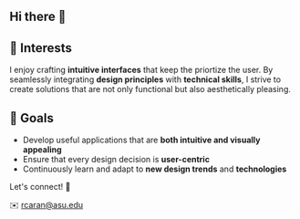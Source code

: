 ## Hi there 👋

## 🎨 Interests

I enjoy crafting **intuitive interfaces** that keep the priortize the user. By seamlessly integrating **design principles** with **technical skills**, I strive to create solutions that are not only functional but also aesthetically pleasing. 

## 🌟 Goals

-  Develop useful applications that are **both intuitive and visually appealing**
-  Ensure that every design decision is **user-centric**
-  Continuously learn and adapt to **new design trends** and **technologies**

Let's connect! 🚀

✉️ rcaran@asu.edu
